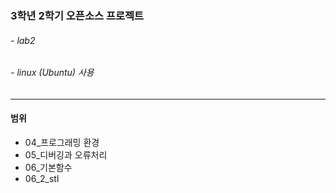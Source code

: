 ### 3학년 2학기 오픈소스 프로젝트
###### - lab2
###### - linux (Ubuntu) 사용
-----
#### 범위
* 04_프로그래밍 환경
* 05_디버깅과 오류처리
* 06_기본함수
* 06_2_stl
